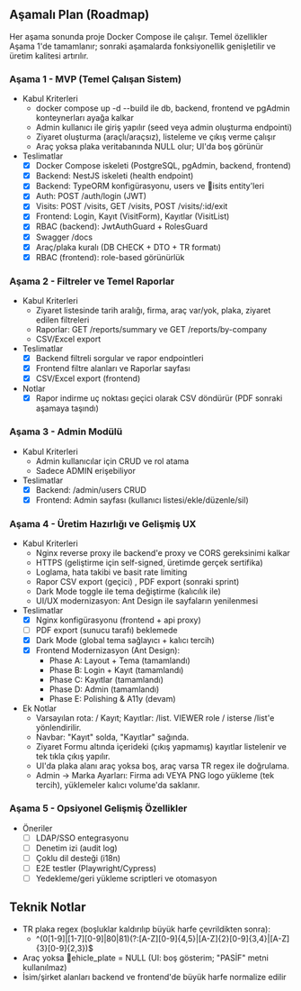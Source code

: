 ﻿## Aşamalı Plan (Roadmap)

Her aşama sonunda proje Docker Compose ile çalışır. Temel özellikler Aşama 1'de tamamlanır; sonraki aşamalarda fonksiyonellik genişletilir ve üretim kalitesi artırılır.

### Aşama 1 - MVP (Temel Çalışan Sistem)
- Kabul Kriterleri
  - docker compose up -d --build ile db, backend, frontend ve pgAdmin konteynerları ayağa kalkar
  - Admin kullanıcı ile giriş yapılır (seed veya admin oluşturma endpointi)
  - Ziyaret oluşturma (araçlı/araçsız), listeleme ve çıkış verme çalışır
  - Araç yoksa plaka veritabanında NULL olur; UI'da boş görünür
- Teslimatlar
  - [x] Docker Compose iskeleti (PostgreSQL, pgAdmin, backend, frontend)
  - [x] Backend: NestJS iskeleti (health endpoint)
  - [x] Backend: TypeORM konfigürasyonu, users ve isits entity'leri
  - [x] Auth: POST /auth/login (JWT)
  - [x] Visits: POST /visits, GET /visits, POST /visits/:id/exit
  - [x] Frontend: Login, Kayıt (VisitForm), Kayıtlar (VisitList)
  - [x] RBAC (backend): JwtAuthGuard + RolesGuard
  - [x] Swagger /docs
  - [x] Araç/plaka kuralı (DB CHECK + DTO + TR formatı)
  - [x] RBAC (frontend): role-based görünürlük

### Aşama 2 - Filtreler ve Temel Raporlar
- Kabul Kriterleri
  - Ziyaret listesinde tarih aralığı, firma, araç var/yok, plaka, ziyaret edilen filtreleri 
  - Raporlar: GET /reports/summary ve GET /reports/by-company 
  - CSV/Excel export 
- Teslimatlar
  - [x] Backend filtreli sorgular ve rapor endpointleri
  - [x] Frontend filtre alanları ve Raporlar sayfası
  - [x] CSV/Excel export (frontend)
- Notlar
  - [x] Rapor indirme uç noktası geçici olarak CSV döndürür (PDF sonraki aşamaya taşındı)

### Aşama 3 - Admin Modülü
- Kabul Kriterleri
  - Admin kullanıcılar için CRUD ve rol atama 
  - Sadece ADMIN erişebiliyor 
- Teslimatlar
  - [x] Backend: /admin/users CRUD
  - [x] Frontend: Admin sayfası (kullanıcı listesi/ekle/düzenle/sil)

### Aşama 4 - Üretim Hazırlığı ve Gelişmiş UX
- Kabul Kriterleri
  - Nginx reverse proxy ile backend'e proxy ve CORS gereksinimi kalkar
  - HTTPS (geliştirme için self-signed, üretimde gerçek sertifika)
  - Loglama, hata takibi ve basit rate limiting
  - Rapor CSV export (geçici) , PDF export (sonraki sprint)
  - Dark Mode toggle ile tema değiştirme  (kalıcılık ile)
  - UI/UX modernizasyon: Ant Design ile sayfaların yenilenmesi 
- Teslimatlar
  - [x] Nginx konfigürasyonu (frontend + api proxy)
  - [ ] PDF export (sunucu tarafı)  beklemede
  - [x] Dark Mode (global tema sağlayıcı + kalıcı tercih)
  - [x] Frontend Modernizasyon (Ant Design):
    - Phase A: Layout + Tema (tamamlandı)
    - Phase B: Login + Kayıt (tamamlandı)
    - Phase C: Kayıtlar (tamamlandı)
    - Phase D: Admin (tamamlandı)
    - Phase E: Polishing & A11y (devam)
- Ek Notlar
  - Varsayılan rota: /  Kayıt; Kayıtlar: /list. VIEWER role / isterse /list'e yönlendirilir.
  - Navbar: "Kayıt" solda, "Kayıtlar" sağında.
  - Ziyaret Formu altında içerideki (çıkış yapmamış) kayıtlar listelenir ve tek tıkla çıkış yapılır.
  - UI'da plaka alanı araç yoksa boş, araç varsa TR regex ile doğrulama.
  - Admin → Marka Ayarları: Firma adı VEYA PNG logo yükleme (tek tercih), yüklemeler kalıcı volume'da saklanır.

### Aşama 5 - Opsiyonel Gelişmiş Özellikler
- Öneriler
  - [ ] LDAP/SSO entegrasyonu
  - [ ] Denetim izi (audit log)
  - [ ] Çoklu dil desteği (i18n)
  - [ ] E2E testler (Playwright/Cypress)
  - [ ] Yedekleme/geri yükleme scriptleri ve otomasyon

## Teknik Notlar
- TR plaka regex (boşluklar kaldırılıp büyük harfe çevrildikten sonra):
  - ^(0[1-9]|[1-7][0-9]|80|81)(?:[A-Z][0-9]{4,5}|[A-Z]{2}[0-9]{3,4}|[A-Z]{3}[0-9]{2,3})$
- Araç yoksa ehicle_plate = NULL (UI: boş gösterim; "PASİF" metni kullanılmaz)
- İsim/şirket alanları backend ve frontend'de büyük harfe normalize edilir
